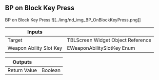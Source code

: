 ## BP on Block Key Press
BP on Block Key Press
![[../img/nd_img_BP_OnBlockKeyPress.png]]

|Inputs||
|--|--|
| Target | TBLScreen Widget Object Reference |
| Weapon Ability Slot Key | EWeaponAbilitySlotKey Enum |

|Outputs||
|--|--|
| Return Value | Boolean |
